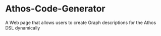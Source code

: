 # Athos-Code-Generator
A Web page that allows users to create Graph descriptions for the Athos DSL dynamically
